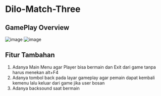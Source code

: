 # Dilo-Match-Three
## GamePlay Overview
![image](https://user-images.githubusercontent.com/90274542/134777497-92b35b5d-022e-4c0e-b029-51478c13a2dc.png)
![image](https://user-images.githubusercontent.com/90274542/134778731-494ea9ee-597a-42be-bb36-45e24719c46e.png)



## Fitur Tambahan
1. Adanya Main Menu agar Player bisa bermain dan Exit dari game tanpa harus menekan alt+F4
2. Adanya tombol back pada layar gameplay agar pemain dapat kembali kemenu lalu keluar dari game jika user bosan
3. Adanya backsound saat bermain
